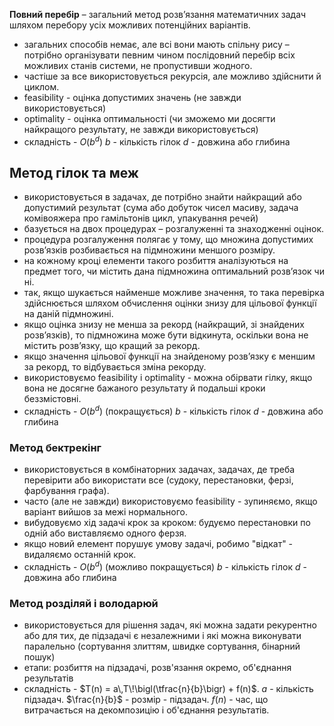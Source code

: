 **Повний перебір** – загальний метод розв’язання математичних задач шляхом перебору усіх можливих потенційних варіантів.
-  загальних способів немає, але всі вони мають спільну рису – потрібно організувати певним чином послідовний перебір всіх можливих станів системи, не пропустивши жодного.
-  частіше за все використовується рекурсія, але можливо здійснити й циклом.
- feasibility - оцінка допустимих значень (не завжди використовується)
- optimality - оцінка оптимальності (чи зможемо ми досягти найкращого результату, не завжди використовується)
- складність - $O(b^d)$ 
 $b$ - кількість гілок
 $d$ - довжина або глибина
## Метод гілок та меж 
- використовується в задачах, де потрібно знайти найкращий або допустимий результат (сума або добуток чисел масиву, задача комівояжера про гамільтонів цикл, упакування речей)
-  базується на двох процедурах – розгалуженні та знаходженні оцінок.
- процедура розгалуження полягає у тому, що множина допустимих розв’язків
розбивається на підмножини меншого розміру.
- на кожному кроці елементи такого розбиття аналізуються на предмет того, чи містить
дана підмножина оптимальний розв’язок чи ні.
- так, якщо шукається найменше можливе значення, то така перевірка
здійснюється шляхом обчислення оцінки знизу для цільової функції на даній
підмножині.
- якщо оцінка знизу не менша за рекорд (найкращий, зі знайдених розв’язків), то
підмножина може бути відкинута, оскільки вона не містить розв’язку, що кращий за
рекорд.
- якщо значення цільової функції на знайденому розв’язку є меншим за рекорд, то
відбувається зміна рекорду.
- використовуємо feasibility і optimality - можна обірвати гілку, якщо вона не досягне бажаного результату й подальші кроки беззмістовні.
-  складність - $O(b^d)$ (покращується)
 $b$ - кількість гілок
 $d$ - довжина або глибина
### Метод бектрекінг ###

- використовується в комбінаторних задачах, задачах, де треба перевірити або використати все (судоку, перестановки, ферзі, фарбування графа).
-  часто (але не завжди) використовуємо feasibility - зупиняємо, якщо варіант вийшов за межі нормального. 
- вибудовуємо хід задачі крок за кроком: будуємо перестановки по одній або виставляємо одного ферзя.
- якщо новий елемент порушує умову задачі, робимо "відкат" - видаляємо останній крок.
-  складність - $O(b^d)$ (можливо покращується)
 $b$ - кількість гілок
 $d$ - довжина або глибина
### Метод розділяй і володарюй 

- використовується для рішення задач, які можна задати рекурентно або для тих, де підзадачі є незалежними і які можна виконувати паралельно (сортування злиттям, швидке сортування, бінарний пошук)
- етапи: розбиття на підзадачі, розв'язання окремо, об'єднання результатів
- складність - $T(n) = a\,T\!\bigl(\tfrac{n}{b}\bigr) + f(n)$.
  $a$  - кількість підзадач.
  $\frac{n}{b}$ - розмір - підзадач.
  $f(n)$ - час, що витрачається на декомпозицію і об'єднання результатів.





